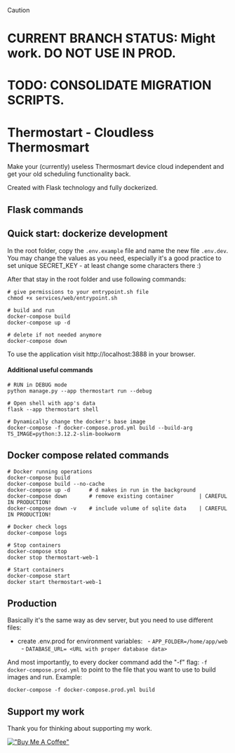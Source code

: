 >[!CAUTION]
># CURRENT BRANCH STATUS: Might work. DO NOT USE IN PROD.
># TODO: CONSOLIDATE MIGRATION SCRIPTS.

# Thermostart - Cloudless Thermosmart
Make your (currently) useless Thermosmart device cloud independent and get
your old scheduling functionality back.

Created with Flask technology and fully dockerized.

## Flask commands

## Quick start: dockerize development
In the root folder, copy the `.env.example` file and name the new file `.env.dev`.
You may change the values as you need, especially it's a good practice to set
unique SECRET_KEY - at least change some characters there :)

After that stay in the root folder and use following commands:
```
# give permissions to your entrypoint.sh file
chmod +x services/web/entrypoint.sh

# build and run
docker-compose build
docker-compose up -d

# delete if not needed anymore
docker-compose down
```
To use the application visit http://localhost:3888 in your browser.

#### Additional useful commands
```
# RUN in DEBUG mode
python manage.py --app thermostart run --debug

# Open shell with app's data
flask --app thermostart shell

# Dynamically change the docker's base image
docker-compose -f docker-compose.prod.yml build --build-arg TS_IMAGE=python:3.12.2-slim-bookworm
```

## Docker compose related commands

```
# Docker running operations
docker-compose build
docker-compose build --no-cache
docker-compose up -d      # d makes in run in the background
docker-compose down       # remove existing container        | CAREFUL IN PRODUCTION!
docker-compose down -v    # include volume of sqlite data    | CAREFUL IN PRODUCTION!

# Docker check logs
docker-compose logs

# Stop containers
docker-compose stop
docker stop thermostart-web-1

# Start containers
docker-compose start
docker start thermostart-web-1
```

## Production
Basically it's the same way as dev server, but you need to use different files:
- create .env.prod for environment variables:
  - `APP_FOLDER=/home/app/web`
  - `DATABASE_URL= <URL with proper database data>`

And most importantly, to every docker command add the "-f" flag: `-f docker-compose.prod.yml`
to point to the file that you want to use to build images and run. Example:
```
docker-compose -f docker-compose.prod.yml build
```

## Support my work
Thank you for thinking about supporting my work.

[!["Buy Me A Coffee"](https://www.buymeacoffee.com/assets/img/custom_images/orange_img.png)](https://www.buymeacoffee.com/wichers)
